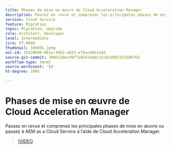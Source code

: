 ```yaml
---
title: Phases de mise en œuvre de Cloud Acceleration Manager
description: Passez en revue et comprenez les principales phases de mise en œuvre ou passez à AEM as a Cloud Service à l’aide de Cloud Acceleration Manager.
version: Cloud Service
feature: Migration
topic: Migration, Upgrade
role: Architect, Developer
level: Intermediate
jira: KT-8660
thumbnail: 336691.jpeg
exl-id: 35420690-061a-4562-a933-e7bacd9e116d
source-git-commit: 30d6120ec99f7a95414dbc31c0cb002152bd6763
workflow-type: tm+mt
source-wordcount: '52'
ht-degree: 100%

---
```


# Phases de mise en œuvre de Cloud Acceleration Manager

Passez en revue et comprenez les principales phases de mise en œuvre ou passez à AEM as a Cloud Service à l’aide de Cloud Acceleration Manager.

>[!VIDEO](https://video.tv.adobe.com/v/336691?quality=12&learn=on)
